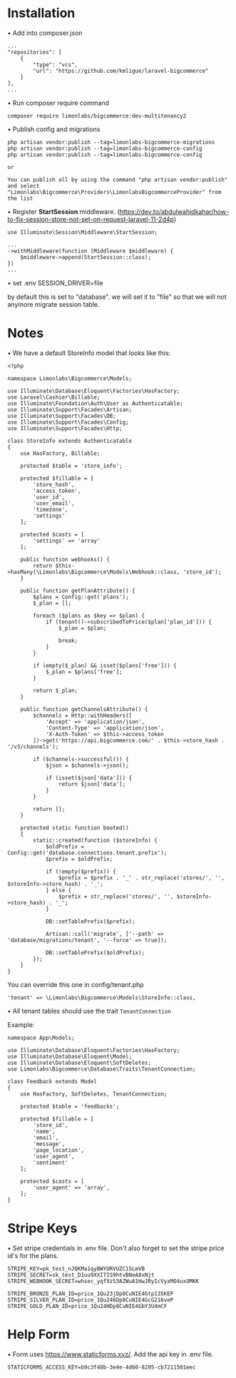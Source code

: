 # Installation
&bullet; Add into composer.json
```
...
"repositories": [
    {
        "type": "vcs",
        "url": "https://github.com/kmligue/laravel-bigcommerce"
    }
],
...
```
&bullet; Run composer require command
```
composer require limonlabs/bigcommerce:dev-multitenancy2
```
&bullet; Publish config and migrations
```
php artisan vendor:publish --tag=limonlabs-bigcommerce-migrations
php artisan vendor:publish --tag=limonlabs-bigcommerce-config
php artisan vendor:publish --tag=limonlabs-bigcommerce-config

or

You can publish all by using the command "php artisan vendor:publish" and select "Limonlabs\Bigcommerce\Providers\LimonlabsBigcommerceProvider" from the list
```

&bullet; Register **StartSession** middleware. (https://dev.to/abdulwahidkahar/how-to-fix-session-store-not-set-on-request-laravel-11-2d4p)
```
use Illuminate\Session\Middleware\StartSession;

...
->withMiddleware(function (Middleware $middleware) {
    $middleware->append(StartSession::class);
})
...
```

&bullet; set .env SESSION_DRIVER=file

by default this is set to "database". we will set it to "file" so that we will not anymore migrate session table.


# Notes
&bullet; We have a default StoreInfo model that looks like this:
```
<?php

namespace Limonlabs\Bigcommerce\Models;

use Illuminate\Database\Eloquent\Factories\HasFactory;
use Laravel\Cashier\Billable;
use Illuminate\Foundation\Auth\User as Authenticatable;
use Illuminate\Support\Facades\Artisan;
use Illuminate\Support\Facades\DB;
use Illuminate\Support\Facades\Config;
use Illuminate\Support\Facades\Http;

class StoreInfo extends Authenticatable
{
    use HasFactory, Billable;

    protected $table = 'store_info';

    protected $fillable = [
        'store_hash',
        'access_token',
        'user_id',
        'user_email',
        'timezone',
        'settings'
    ];

    protected $casts = [
        'settings' => 'array'
    ];

    public function webhooks() {
        return $this->hasMany(\Limonlabs\Bigcommerce\Models\Webhook::class, 'store_id');
    }

    public function getPlanAttribute() {
        $plans = Config::get('plans');
        $_plan = [];

        foreach ($plans as $key => $plan) {
            if (tenant()->subscribedToPrice($plan['plan_id'])) {
                $_plan = $plan;

                break;
            }
        }

        if (empty($_plan) && isset($plans['free'])) {
            $_plan = $plans['free'];
        }

        return $_plan;
    }

    public function getChannelsAttribute() {
        $channels = Http::withHeaders([
            'Accept' => 'application/json',
            'Content-Type' => 'application/json',
            'X-Auth-Token' => $this->access_token
        ])->get('https://api.bigcommerce.com/' . $this->store_hash . '/v3/channels');
        
        if ($channels->successful()) {
            $json = $channels->json();

            if (isset($json['data'])) {
                return $json['data'];
            }
        }

        return [];
    }

    protected static function booted()
    {
        static::created(function ($storeInfo) {
            $oldPrefix = Config::get('database.connections.tenant.prefix');
            $prefix = $oldPrefix;

            if (!empty($prefix)) {
                $prefix = $prefix . '_' . str_replace('stores/', '', $storeInfo->store_hash) . '_';
            } else {
                $prefix = str_replace('stores/', '', $storeInfo->store_hash) . '_';
            }

            DB::setTablePrefix($prefix);

            Artisan::call('migrate', ['--path' => 'database/migrations/tenant', '--force' => true]);

            DB::setTablePrefix($oldPrefix);
        });
    }
}

```
You can override this one in config/tenant.php
```
'tenant' => \Limonlabs\Bigcommerce\Models\StoreInfo::class,
```
&bullet; All tenant tables should use the trait ```TenantConnection```

Example:
```
namespace App\Models;

use Illuminate\Database\Eloquent\Factories\HasFactory;
use Illuminate\Database\Eloquent\Model;
use Illuminate\Database\Eloquent\SoftDeletes;
use Limonlabs\Bigcommerce\Database\Traits\TenantConnection;

class Feedback extends Model
{
    use HasFactory, SoftDeletes, TenantConnection;

    protected $table = 'feedbacks';

    protected $fillable = [
        'store_id',
        'name',
        'email',
        'message',
        'page_location',
        'user_agent',
        'sentiment'
    ];

    protected $casts = [
        'user_agent' => 'array',
    ];
}
```
# Stripe Keys
&bullet; Set stripe credentials in .env file. Don't also forget to set the stripe price id's for the plans.
```
STRIPE_KEY=pk_test_nJQKMa1qyBWYURVUZC15LmVB
STRIPE_SECRET=sk_test_D1uu9XXITIS9htvBNeA8xNjt
STRIPE_WEBHOOK_SECRET=whsec_yqfXz53AZWuA1HwJRyIcVyxMO4uxUMKK

STRIPE_BRONZE_PLAN_ID=price_1Qu23jDp8CuNIE4Gtp135KEP
STRIPE_SILVER_PLAN_ID=price_1Qu246Dp8CuNIE4GcG216veP
STRIPE_GOLD_PLAN_ID=price_1Qu24HDp8CuNIE4GbY3U4mCF
```
# Help Form
&bullet; Form uses https://www.staticforms.xyz/. Add the api key in .env file.
```
STATICFORMS_ACCESS_KEY=b9c3f48b-3e4e-4d60-8295-cb7211501eec
```
